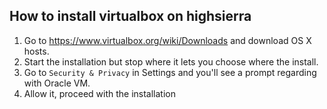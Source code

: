 ## How to install virtualbox on highsierra

1) Go to https://www.virtualbox.org/wiki/Downloads and download OS X hosts.
2) Start the installation but stop where it lets you choose where the install.
3) Go to `Security & Privacy` in Settings and you'll see a prompt regarding with Oracle VM.
4) Allow it, proceed with the installation
